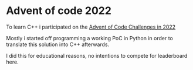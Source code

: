 # Advent of code 2022

To learn C++ i participated on the [Advent of Code Challenges in 2022](https://adventofcode.com/)

Mostly i started off programming a working PoC in Python in order to translate this solution into C++ afterwards. 

I did this for educational reasons, no intentions to compete for leaderboard here. 








